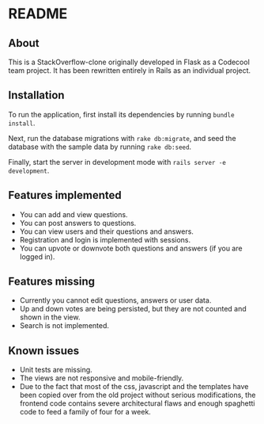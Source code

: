 # README

## About

This is a StackOverflow-clone originally developed in Flask as a Codecool team project. It has been rewritten entirely in Rails as an individual project.

## Installation

To run the application, first install its dependencies by running ```bundle install```.

Next, run the database migrations with ```rake db:migrate```, and seed the database with the sample data by running ```rake db:seed```.

Finally, start the server in development mode with ```rails server -e development```.

## Features implemented

* You can add and view questions.
* You can post answers to questions.
* You can view users and their questions and answers.
* Registration and login is implemented with sessions.
* You can upvote or downvote both questions and answers (if you are logged in).

## Features missing

* Currently you cannot edit questions, answers or user data.
* Up and down votes are being persisted, but they are not counted and shown in the view.
* Search is not implemented.

## Known issues

* Unit tests are missing.
* The views are not responsive and mobile-friendly.
* Due to the fact that most of the css, javascript and the templates have been copied over from the old project without serious modifications, the frontend code contains severe architectural flaws and enough spaghetti code to feed a family of four for a week. 
